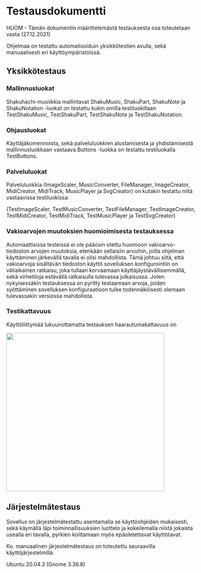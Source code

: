 # Testausdokumentti

HUOM - Tämän dokumentin määrittelemästä testauksesta osa toteutetaan vasta (27.12.2021)

Ohjelmaa on testattu automatisoiduin yksikkötestien avulla, sekä manuaalisesti eri käyttöympäristöissä.

## Yksikkötestaus

### Mallinnusluokat

Shakuhachi-musiikkia mallintavat ShakuMusic, ShakuPart, ShakuNote ja ShakuNotation -luokat on testattu kukin omilla testiluokillaan TestShakuMusic, TestShakuPart, TestShakuNote ja TestShakuNotation.

### Ohjausluokat

Käyttäjäkomennoista, sekä palveluluokkien alustamisesta ja yhdistämisestä mallinnusluokkaan vastaava Buttons -luokka on testattu testiluokalla TestButtons.

### Palveluluokat

Palveluluokkia (ImageScaler, MusicConverter, FileManager, ImageCreator, MidiCreator, MidiTrack, MusicPlayer ja SvgCreator) on kutakin testattu niitä vastaavissa testiluokissa:

(TestImageScaler, TestMusicConverter, TestFileManager, TestImageCreator, TestMidiCreator, TestMidiTrack, TestMusicPlayer ja TestSvgCreator)

### Vakioarvojen muutoksien huomioimisesta testauksessa

Automaattisissa testeissä ei ole pääosin otettu huomioon vakioarvo-tiedoston arvojen muutoksia, etenkään sellaisiin arvoihin, joilla ohjelman käyttäminen järkevällä tavalla ei olisi mahdollista. Tämä johtuu siitä, että vakioarvoja sisältävän tiedoston käyttö sovelluksen konfigurointiin on väliaikainen ratkaisu, joka tullaan korvaamaan käyttäjäystävällisemmällä, sekä virhetiloja estävällä ratkaisulla tulevassa julkaisussa. Joten nykyisessäkin testauksessa on pyritty testaamaan arvoja, joiden syöttäminen sovelluksen konfiguraatioon tulee todennäköisesti olemaan tulevassakin versiossa mahdollista.

### Testikattavuus

Käyttöliittymää lukuunottamatta testauksen haarautumakattavuus on

<img src="https://github.com/ElectricShakuhachi/ot-harjoitustyo/blob/master/dokumentaatio/kuvat/coverage.jpg" width="420">

## Järjestelmätestaus

Sovellus on järjestelmätestattu asentamalla se käyttöohjeiden mukaisesti, sekä käymällä läpi toiminnallisuuksien luottelo ja kokeilemalla niistä jokaista usealla eri tavalla, pyrkien koittamaan myös epäoletettavat käyttötavat.

Ko. manuaalinen järjestelmätestaus on toteutettu seuraavilla käyttöjärjestelmillä:

Ubuntu 20.04.3 (Gnome 3.36.8)

